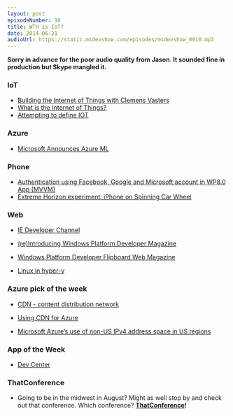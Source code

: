 ```yaml
---
layout: post
episodeNumber: 10
title: WTH is IoT?
date: 2014-06-21
audioUrl: https://static.msdevshow.com/episodes/msdevshow_0010.mp3
---
```


**Sorry in advance for the poor audio quality from Jason. It sounded fine in production but Skype mangled it.**

### IoT

-   [Building the Internet of Things with Clemens Vasters](http://www.dotnetrocks.com/default.aspx?showNum=990)
-   [What is the Internet of Things?](http://www.ytechie.com/2014/06/what-is-the-internet-of-things/)
-   [Attempting to define IOT](http://brentdacodemonkey.wordpress.com/2014/06/19/attempting-to-define-iot/)

### Azure

- [Microsoft Announces Azure ML](http://techcrunch.com/2014/06/16/microsoft-announces-azure-ml-cloud-based-machine-learning-platform-that-can-predict-future-events/)

### Phone

 - [Authentication using Facebook, Google and Microsoft account in WP8.0 App (MVVM)](http://code.msdn.microsoft.com/wpapps/Authentication-using-cd382133)
 - [Extreme Horizon experiment: iPhone on Spinning Car  Wheel](http://blog.evilwindowdog.com/post/88969373226/extreme-car-experiment-horizon)

### Web

 - [IE Developer Channel](http://blogs.msdn.com/b/ie/archive/2014/06/16/announcing-internet-explorer-developer-channel.aspx)

 - [(re)Introducing Windows Platform Developer Magazine](http://www.ageofmobility.com/?p=1981)

 - [Windows Platform Developer Flipboard Web Magazine](https://flipboard.com/section/windows-platform-developer-bINQQi)

 - [Linux in hyper-v](http://blogs.msdn.com/b/virtual_pc_guy/archive/2014/06/16/what-version-of-linux-supports-what-in-hyper-v.aspx)

### Azure pick of the week

 - [CDN - content distribution network](http://azure.microsoft.com/en-us/documentation/articles/cdn-how-to-use)

 - [Using CDN for Azure](http://azure.microsoft.com/en-us/documentation/articles/cdn-how-to-use/)

 - [Microsoft Azure’s use of non-US IPv4 address space in US regions](http://azure.microsoft.com/blog/2014/06/11/windows-azures-use-of-non-us-ipv4-address-space-in-us-regions/)

### App of the Week

 - [Dev Center](http://www.windowsphone.com/s?appid=2d3063c2-4b29-4e69-9c03-50b67b0e6aec)

### ThatConference

 - Going to be in the midwest in August? Might as well stop by and check out that conference. Which conference? **[ThatConference](http://ThatConference.com)!**
